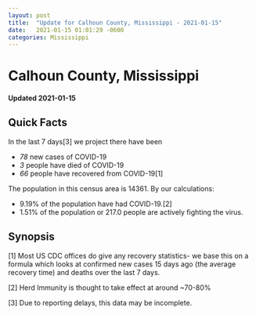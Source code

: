 ```yaml
---
layout: post
title:  "Update for Calhoun County, Mississippi - 2021-01-15"
date:   2021-01-15 01:01:29 -0600
categories: Mississippi
---
```


# Calhoun County, Mississippi
#### Updated 2021-01-15

## Quick Facts

In the last 7 days[3] we project there have been
- *78* new cases of COVID-19
- *3* people have died of COVID-19
- *66* people have recovered from COVID-19[1]

The population in this census area is 14361. By our calculations:
- 9.19% of the population have had COVID-19.[2]
- 1.51% of the population or 217.0 people are actively fighting the virus.

## Synopsis




[1] Most US CDC offices do give any recovery statistics- we base this on a formula which looks at confirmed new cases
15 days ago (the average recovery time) and deaths over the last 7 days.

[2] Herd Immunity is thought to take effect at around ~70-80%

[3] Due to reporting delays, this data may be incomplete.
 
    